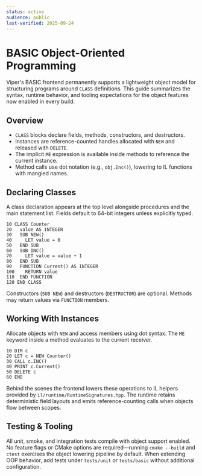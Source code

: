 ```yaml
---
status: active
audience: public
last-verified: 2025-09-24
---
```


# BASIC Object-Oriented Programming

Viper's BASIC frontend permanently supports a lightweight object model for
structuring programs around `CLASS` definitions. This guide summarizes the
syntax, runtime behavior, and tooling expectations for the object features now
enabled in every build.

## Overview

- `CLASS` blocks declare fields, methods, constructors, and destructors.
- Instances are reference-counted handles allocated with `NEW` and released with
  `DELETE`.
- The implicit `ME` expression is available inside methods to reference the
  current instance.
- Method calls use dot notation (e.g., `obj.Inc()`), lowering to IL functions
  with mangled names.

## Declaring Classes

A class declaration appears at the top level alongside procedures and the main
statement list. Fields default to 64-bit integers unless explicitly typed.

```basic
10 CLASS Counter
20   value AS INTEGER
30   SUB NEW()
40     LET value = 0
50   END SUB
60   SUB INC()
70     LET value = value + 1
80   END SUB
90   FUNCTION Current() AS INTEGER
100    RETURN value
110  END FUNCTION
120 END CLASS
```

Constructors (`SUB NEW`) and destructors (`DESTRUCTOR`) are optional. Methods may
return values via `FUNCTION` members.

## Working With Instances

Allocate objects with `NEW` and access members using dot syntax. The `ME`
keyword inside a method evaluates to the current receiver.

```basic
10 DIM c
20 LET c = NEW Counter()
30 CALL c.INC()
40 PRINT c.Current()
50 DELETE c
60 END
```

Behind the scenes the frontend lowers these operations to IL helpers provided by
`il/runtime/RuntimeSignatures.hpp`. The runtime retains deterministic field
layouts and emits reference-counting calls when objects flow between scopes.

## Testing & Tooling

All unit, smoke, and integration tests compile with object support enabled. No
feature flags or CMake options are required—running `cmake --build` and `ctest`
exercises the object lowering pipeline by default. When extending OOP behavior,
add tests under `tests/unit` or `tests/basic` without additional configuration.
